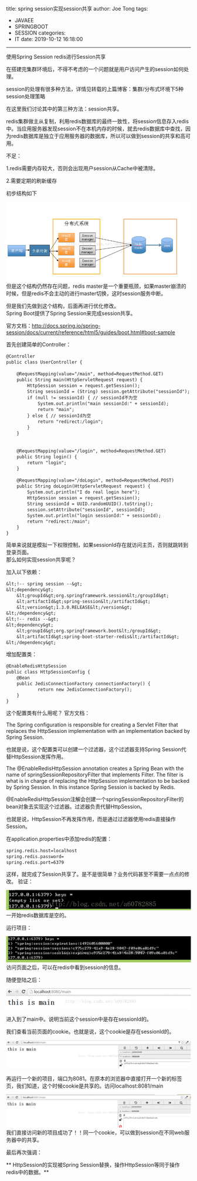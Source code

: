 title: spring session实现session共享
author: Joe Tong
tags:
  - JAVAEE
  - SPRINGBOOT
  - SESSION
categories:
  - IT
date: 2019-10-12 16:18:00
---
使用Spring Session redis进行Session共享

在搭建完集群环境后，不得不考虑的一个问题就是用户访问产生的session如何处理。

session的处理有很多种方法，详情见转载的上篇博客：集群/分布式环境下5种session处理策略

在这里我们讨论其中的第三种方法：session共享。

redis集群做主从复制，利用redis数据库的最终一致性，将session信息存入redis中。当应用服务器发现session不在本机内存的时候，就去redis数据库中查找，因为redis数据库是独立于应用服务器的数据库，所以可以做到session的共享和高可用。



不足：

1.redis需要内存较大，否则会出现用户session从Cache中被清除。

2.需要定期的刷新缓存

初步结构如下 &nbsp;

![upload successful](/images/pasted-187.png)
但是这个结构仍然存在问题，redis master是一个重要瓶颈，如果master崩溃的时候，但是redis不会主动的进行master切换，这时session服务中断。

但是我们先做到这个结构，后面再进行优化修改。  
Spring Boot提供了Spring Session来完成session共享。

官方文档：http://docs.spring.io/spring-session/docs/current/reference/html5/guides/boot.html#boot-sample

首先创建简单的Controller： 

```
@Controller
public class UserController {
	
	@RequestMapping(value="/main", method=RequestMethod.GET)
	public String main(HttpServletRequest request) {
		HttpSession session = request.getSession();
		String sessionId = (String) session.getAttribute("sessionId");
		if (null != sessionId) { // sessionId不为空
			System.out.println("main sessionId:" + sessionId);
			return "main";
		} else { // sessionId为空
			return "redirect:/login";
		}
	}
	
	
	@RequestMapping(value="/login", method=RequestMethod.GET)
	public String login() {
		return "login";
	}
	
	@RequestMapping(value="/doLogin", method=RequestMethod.POST)
	public String doLogin(HttpServletRequest request) {
		System.out.println("I do real login here");
		HttpSession session = request.getSession();
		String sessionId = UUID.randomUUID().toString();
		session.setAttribute("sessionId", sessionId);
		System.out.println("login sessionId:" + sessionId);
		return "redirect:/main";
	}
}
```
简单来说就是模拟一下权限控制，如果sessionId存在就访问主页，否则就跳转到登录页面。  
那么如何实现session共享呢？

加入以下依赖：  

```
&lt;!-- spring session --&gt;
&lt;dependency&gt;
	&lt;groupId&gt;org.springframework.session&lt;/groupId&gt;
	&lt;artifactId&gt;spring-session&lt;/artifactId&gt;
	&lt;version&gt;1.3.0.RELEASE&lt;/version&gt;
&lt;/dependency&gt;
&lt;!-- redis --&gt;
&lt;dependency&gt;
	&lt;groupId&gt;org.springframework.boot&lt;/groupId&gt;
	&lt;artifactId&gt;spring-boot-starter-redis&lt;/artifactId&gt;
&lt;/dependency&gt;
```


增加配置类：

```
@EnableRedisHttpSession
public class HttpSessionConfig {
	@Bean
	public JedisConnectionFactory connectionFactory() {
	        return new JedisConnectionFactory();
	}
}
```
这个配置类有什么用呢？
官方文档：

The Spring configuration is responsible for creating a Servlet Filter that replaces the HttpSession implementation with an implementation backed by Spring Session.&nbsp;

也就是说，这个配置类可以创建一个过滤器，这个过滤器支持Spring Session代替HttpSession发挥作用。

The @EnableRedisHttpSession annotation creates a Spring Bean with the name of springSessionRepositoryFilter that implements Filter. The filter is what is in charge of replacing the HttpSession implementation to be backed by Spring Session. In this instance Spring Session is backed by Redis.

@EnableRedisHttpSession注解会创建一个springSessionRepositoryFilter的bean对象去实现这个过滤器。过滤器负责代替HttpSession。

也就是说，HttpSession不再发挥作用，而是通过过滤器使用redis直接操作Session。

在application.properties中添加redis的配置：

```
spring.redis.host=localhost
spring.redis.password=
spring.redis.port=6379
```

这样，就完成了Session共享了。是不是很简单？业务代码甚至不需要一点点的修改。
验证：

![upload successful](/images/pasted-188.png)
一开始redis数据库是空的。

运行项目：

![upload successful](/images/pasted-190.png)
访问页面之后，可以在redis中看到session的信息。

随便登陆之后：

![upload successful](/images/pasted-191.png)

进入到了main中。说明当前这个session中是存在sessionId的。

我们查看当前页面的cookie。也就是说，这个cookie是存在sessionId的。

![upload successful](/images/pasted-192.png)

再运行一个新的项目，端口为8081。在原本的浏览器中直接打开一个新的标签页，我们知道，这个时候cookie是共享的。访问localhost:8081/main


![upload successful](/images/pasted-193.png)
我们直接访问新的项目成功了！！同一个cookie，可以做到session在不同web服务器中的共享。



最后再次强调：

** HttpSession的实现被Spring Session替换，操作HttpSession等同于操作redis中的数据。**






